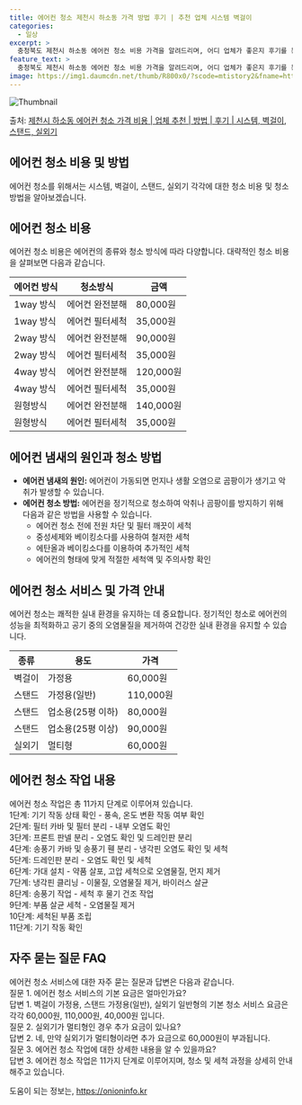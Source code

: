 ```yaml
---
title: 에어컨 청소 제천시 하소동 가격 방법 후기 | 추천 업체 시스템 벽걸이
categories:
  - 일상
excerpt: >
  충청북도 제천시 하소동 에어컨 청소 비용 가격을 알려드리며, 어디 업체가 좋은지 후기를 통해 알아보겠습니다. 현재 글에서는 시스템, 벽걸이, 스탠드, 실외기 각각에 대해 청소 비용이 나와 있으니 참고하시면 되겠습니다. 에어컨 분해 청소 방법 보기 👈 클릭셀프 에어컨 청소 방법 보기👈 클릭제천시 하소동 에어컨 청소 비용시스템에어컨 방식클리닝방식금액1way 방식에어컨 완전분해80,000원1way 방식에어컨 필터세척35,000원2way 방식에어컨 완전분해90,000원2way 방식에어컨 필터세척35,000원4way 방식에어컨 완전분해120,000원4way 방식에어컨 필터세척35,000원원형방식에어컨 완전분해140,000원원형방식에어컨 필터세척35,000원에어컨 청소 견적 샘플 보기 👈 클릭에어컨 냄새의 원인에어..
feature_text: >
  충청북도 제천시 하소동 에어컨 청소 비용 가격을 알려드리며, 어디 업체가 좋은지 후기를 통해 알아보겠습니다. 현재 글에서는 시스템, 벽걸이, 스탠드, 실외기 각각에 대해 청소 비용이 나와 있으니 참고하시면 되겠습니다. 에어컨 분해 청소 방법 보기 👈 클릭셀프 에어컨 청소 방법 보기👈 클릭제천시 하소동 에어컨 청소 비용시스템에어컨 방식클리닝방식금액1way 방식에어컨 완전분해80,000원1way 방식에어컨 필터세척35,000원2way 방식에어컨 완전분해90,000원2way 방식에어컨 필터세척35,000원4way 방식에어컨 완전분해120,000원4way 방식에어컨 필터세척35,000원원형방식에어컨 완전분해140,000원원형방식에어컨 필터세척35,000원에어컨 청소 견적 샘플 보기 👈 클릭에어컨 냄새의 원인에어..
image: https://img1.daumcdn.net/thumb/R800x0/?scode=mtistory2&fname=https%3A%2F%2Fblog.kakaocdn.net%2Fdn%2FTJlXs%2FbtsHxqvQ9M8%2FGqfkzGNNcZPiEqyXQABDxK%2Fimg.webp
---
```


![Thumbnail](https://img1.daumcdn.net/thumb/R800x0/?scode=mtistory2&fname=https%3A%2F%2Fblog.kakaocdn.net%2Fdn%2FTJlXs%2FbtsHxqvQ9M8%2FGqfkzGNNcZPiEqyXQABDxK%2Fimg.webp)

<p>출처: <a href="https://onioninfo.kr/entry/%EC%A0%9C%EC%B2%9C%EC%8B%9C-%ED%95%98%EC%86%8C%EB%8F%99-%EC%97%90%EC%96%B4%EC%BB%A8-%EC%B2%AD%EC%86%8C-%EA%B0%80%EA%B2%A9-%EB%B9%84%EC%9A%A9-%EC%97%85%EC%B2%B4-%EC%B6%94%EC%B2%9C-%EB%B0%A9%EB%B2%95-%ED%9B%84%EA%B8%B0-%EC%8B%9C%EC%8A%A4%ED%85%9C-%EB%B2%BD%EA%B1%B8%EC%9D%B4-%EC%8A%A4%ED%83%A0%EB%93%9C-%EC%8B%A4%EC%99%B8%EA%B8%B0" rel="dofollow">제천시 하소동 에어컨 청소 가격 비용 | 업체 추천 | 방법 | 후기 | 시스템, 벽걸이, 스탠드, 실외기</a> </p>

## 에어컨 청소 비용 및 방법

에어컨 청소를 위해서는 시스템, 벽걸이, 스탠드, 실외기 각각에 대한 청소 비용 및 청소 방법을 알아보겠습니다.

## 에어컨 청소 비용

에어컨 청소 비용은 에어컨의 종류와 청소 방식에 따라 다양합니다. 대략적인 청소 비용을 살펴보면 다음과 같습니다.

에어컨 방식 | 청소방식 | 금액  
---|---|---  
1way 방식 | 에어컨 완전분해 | 80,000원  
1way 방식 | 에어컨 필터세척 | 35,000원  
2way 방식 | 에어컨 완전분해 | 90,000원  
2way 방식 | 에어컨 필터세척 | 35,000원  
4way 방식 | 에어컨 완전분해 | 120,000원  
4way 방식 | 에어컨 필터세척 | 35,000원  
원형방식 | 에어컨 완전분해 | 140,000원  
원형방식 | 에어컨 필터세척 | 35,000원  
  


## **에어컨 냄새의 원인과 청소 방법**

  * **에어컨 냄새의 원인:** 에어컨이 가동되면 먼지나 생활 오염으로 곰팡이가 생기고 악취가 발생할 수 있습니다.
  * **에어컨 청소 방법:** 에어컨을 정기적으로 청소하여 악취나 곰팡이를 방지하기 위해 다음과 같은 방법을 사용할 수 있습니다. 
    * 에어컨 청소 전에 전원 차단 및 필터 깨끗이 세척
    * 중성세제와 베이킹소다를 사용하여 철저한 세척
    * 에탄올과 베이킹소다를 이용하여 추가적인 세척
    * 에어컨의 형태에 맞게 적절한 세척액 및 주의사항 확인

## **에어컨 청소 서비스 및 가격 안내**

에어컨 청소는 쾌적한 실내 환경을 유지하는 데 중요합니다. 정기적인 청소로 에어컨의 성능을 최적화하고 공기 중의 오염물질을 제거하여 건강한
실내 환경을 유지할 수 있습니다.

종류 | 용도 | 가격  
---|---|---  
벽걸이 | 가정용 | 60,000원  
스탠드 | 가정용(일반) | 110,000원  
스탠드 | 업소용(25평 이하) | 80,000원  
스탠드 | 업소용(25평 이상) | 90,000원 | 실외기 | 일반형 | 40,000원  
실외기 | 멀티형 | 60,000원  
  


## **에어컨 청소 작업 내용**

에어컨 청소 작업은 총 11가지 단계로 이루어져 있습니다.  
1단계: 기기 작동 상태 확인 - 풍속, 온도 변환 작동 여부 확인  
2단계: 필터 카바 및 필터 분리 - 내부 오염도 확인  
3단계: 프론트 판넬 분리 - 오염도 확인 및 드레인판 분리  
4단계: 송풍기 카바 및 송풍기 휀 분리 - 냉각핀 오염도 확인 및 세척  
5단계: 드레인판 분리 - 오염도 확인 및 세척  
6단계: 가대 설치 - 약품 살포, 고압 세척으로 오염물질, 먼지 제거  
7단계: 냉각핀 클리닝 - 이물질, 오염물질 제거, 바이러스 살균  
8단계: 송풍기 작업 - 세척 후 물기 건조 작업  
9단계: 부품 살균 세척 - 오염물질 제거  
10단계: 세척된 부품 조립  
11단계: 기기 작동 확인

## **자주 묻는 질문 FAQ**

에어컨 청소 서비스에 대한 자주 묻는 질문과 답변은 다음과 같습니다.  
질문 1. 에어컨 청소 서비스의 기본 요금은 얼마인가요?  
답변 1. 벽걸이 가정용, 스탠드 가정용(일반), 실외기 일반형의 기본 청소 서비스 요금은 각각 60,000원, 110,000원,
40,000원 입니다.  
질문 2. 실외기가 멀티형인 경우 추가 요금이 있나요?  
답변 2. 네, 만약 실외기가 멀티형이라면 추가 요금으로 60,000원이 부과됩니다.  
질문 3. 에어컨 청소 작업에 대한 상세한 내용을 알 수 있을까요?  
답변 3. 에어컨 청소 작업은 11가지 단계로 이루어지며, 청소 및 세척 과정을 상세히 안내해주고 있습니다.



 

도움이 되는 정보는, <a href="https://onioninfo.kr" rel="dofollow">https://onioninfo.kr</a>


